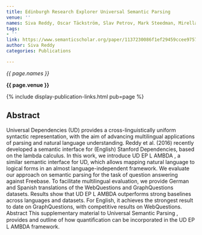 ```yaml
---
title: Edinburgh Research Explorer Universal Semantic Parsing
venue: ''
names: Siva Reddy, Oscar Täckström, Slav Petrov, Mark Steedman, Mirella Lapata
tags:
- ''
link: https://www.semanticscholar.org/paper/1137230086f1ef29459ccee97574c8df5acd0c14
author: Siva Reddy
categories: Publications

---
```


*{{ page.names }}*

**{{ page.venue }}**

{% include display-publication-links.html pub=page %}

## Abstract

Universal Dependencies (UD) provides a cross-linguistically uniform syntactic representation, with the aim of advancing multilingual applications of parsing and natural language understanding. Reddy et al. (2016) recently developed a semantic interface for (English) Stanford Dependencies, based on the lambda calculus. In this work, we introduce UD EP L AMBDA , a similar semantic interface for UD, which allows mapping natural language to logical forms in an almost language-independent framework. We evaluate our approach on semantic parsing for the task of question answering against Freebase. To facilitate multilingual evaluation, we provide German and Spanish translations of the WebQuestions and GraphQuestions datasets. Results show that UD EP L AMBDA outperforms strong baselines across languages and datasets. For English, it achieves the strongest result to date on GraphQuestions, with competitive results on WebQuestions. Abstract This supplementary material to Universal Semantic Parsing , provides and outline of how quantiﬁcation can be incorporated in the UD EP L AMBDA framework.
